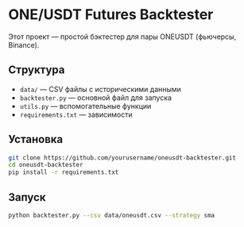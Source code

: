 # ONE/USDT Futures Backtester

Этот проект — простой бэктестер для пары ONEUSDT (фьючерсы, Binance).

## Структура
- `data/` — CSV файлы с историческими данными
- `backtester.py` — основной файл для запуска
- `utils.py` — вспомогательные функции
- `requirements.txt` — зависимости

## Установка
```bash
git clone https://github.com/yourusername/oneusdt-backtester.git
cd oneusdt-backtester
pip install -r requirements.txt
```

## Запуск
```bash
python backtester.py --csv data/oneusdt.csv --strategy sma
```

